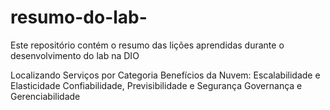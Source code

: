 # resumo-do-lab-
Este repositório contém o resumo das lições aprendidas durante o desenvolvimento do lab na DIO

 Localizando Serviços por Categoria
 Benefícios da Nuvem: Escalabilidade e Elasticidade
 Confiabilidade, Previsibilidade e Segurança
 Governança e Gerenciabilidade
 
